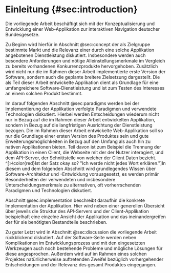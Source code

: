 # Einleitung {#sec:introduction}
Die vorliegende Arbeit beschäftigt sich mit der Konzeptualisierung und Entwicklung einer Web-Applikation zur interaktiven Navigation deutscher Bundesgesetze.

Zu Beginn wird hierfür in Abschnitt @sec:concept der als Zielgruppe bestimmte Markt und die Relevanz einer durch eine solche Applikation angebotenen Dienstleistung diskutiert. Insbesondere werden auch besondere Anforderungen und nötige Alleinstellungsmerkmale im Vergleich zu bereits vorhandenen Konkurrenzprodukte hervorgehoben. Zusätzlich wird nicht nur die im Rahmen dieser Arbeit implementierte erste Version der Software, sondern auch die geplante breitere Zielsetzung dargestellt. Die als Teil dieser Arbeit entwickelte Applikation dient als Grundlage für eine umfangreichere Software-Dienstleistung <!-- (eng. \ac{SaaS}) --> und ist zum Testen des Interesses an einem solchen Produkt bestimmt.

Im darauf folgenden Abschnitt @sec:paradigms werden bei der Implementierung der Applikation verfolgte Paradigmen und verwendete Technologien diskutiert. Hierbei werden Entscheidungen wiederum nicht nur in Bezug auf die im Rahmen dieser Arbeit entwickelten Applikation, sondern in Bezug auf die langfristigen Ausrichtung der Dienstleistung bezogen. Die im Rahmen dieser Arbeit entwickelte Web-Applikation soll so nur die Grundlage einer ersten Version des Produktes sein und gute Erweiterungsmöglichkeiten in Bezug auf den Umfang als auch hin zu nativen Applikationen bieten. Teil davon ist zum Beispiel die Trennung der Applikation in einen Client, die Webseite mit der der Nutzer interagiert, und dem API-Server, der Schnittstelle von welcher der Client Daten bezieht. ^[>\color{red}Ist der Satz okay so? "Ich werde nicht jedes Wort erklären."]In diesem und dem folgenden Abschnitt wird grundlegendes Wissen über Software-Architektur und -Entwicklung vorausgesetzt, es werden primär Besonderheiten der verwendeten und insbesondere Unterscheidungsmerkmale zu alternativen, oft vorherrschenden Paradigmen und Technologien diskutiert.

Abschnitt @sec:implementation beschreibt daraufhin die konkrete Implementation der Applikation. Hier wird neben einer generellen Übersicht über jeweils die Struktur des API-Servers und der Client-Applikation beispielhaft eine einzelne Ansicht der Applikation und das ineinandergreifen der für sie benötigten Bestandteile beschrieben.

Zu guter Letzt wird in Abschnitt @sec:discussion die vorliegende Arbeit rückblickend diskutiert. Auf der Software-Seite werden neben Komplikationen im Entwicklungsprozess und mit den eingesetzten Werkzeugen auch noch bestehende Probleme und mögliche Lösungen für diese angesprochen. Außerdem wird auf im Rahmen eines solchen Projektes natürlicherweise auftretenden Zweifel bezüglich vorhergehender Entscheidungen und der Relevanz des gesamt Produktes eingegangen.
